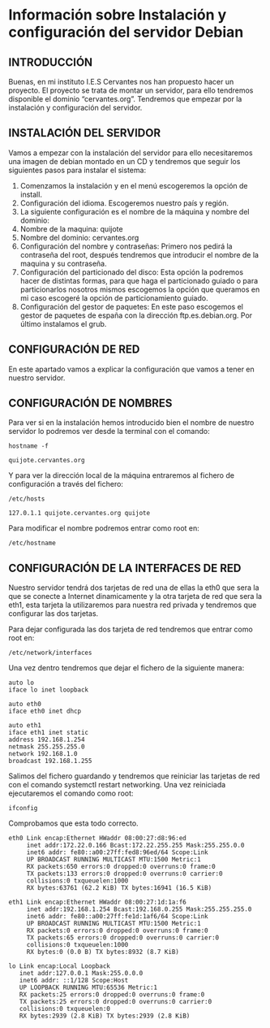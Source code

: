 # Información sobre Instalación y configuración del servidor Debian

## INTRODUCCIÓN

Buenas, en mi instituto I.E.S Cervantes nos han propuesto hacer un proyecto. El proyecto se trata de montar un servidor, para ello tendremos disponible el dominio “cervantes.org”. Tendremos que empezar por la instalación y configuración del servidor.

## INSTALACIÓN DEL SERVIDOR

Vamos a empezar con la instalación del servidor para ello necesitaremos una imagen de debian montado en un CD y tendremos que seguir los siguientes pasos para instalar el sistema:

1. Comenzamos la instalación y en el menú escogeremos la opción de install.
2. Configuración del idioma. Escogeremos nuestro país y región.
3. La siguiente configuración es el nombre de la máquina y nombre del dominio:
4. Nombre de la maquina: quijote
5. Nombre del dominio: cervantes.org
6. Configuración del nombre y contraseñas: Primero nos pedirá la contraseña del root, después tendremos que introducir el nombre de la maquina y su contraseña.
7. Configuración del particionado del disco: Esta opción la podremos hacer de distintas formas, para que haga el particionado guiado o para particionarlos nosotros mismos escogemos la opción que queramos en mi caso escogeré la opción de particionamiento  guiado.
8. Configuración del gestor de paquetes: En este paso escogemos el gestor de paquetes de españa con la dirección ftp.es.debian.org.
Por último instalamos el grub.

## CONFIGURACIÓN DE RED

En este apartado vamos a explicar la configuración que vamos a tener en nuestro servidor.

## CONFIGURACIÓN DE NOMBRES

Para ver si en la instalación hemos introducido bien el nombre de nuestro servidor lo podremos ver desde la terminal con el comando:

~~~
hostname -f
~~~
~~~
quijote.cervantes.org
~~~

Y para ver la dirección local de la máquina entraremos al fichero de configuración a través del fichero:

~~~
/etc/hosts
~~~

~~~
127.0.1.1 quijote.cervantes.org quijote
~~~

Para modificar el nombre podremos entrar como root en:

~~~
/etc/hostname
~~~

## CONFIGURACIÓN DE LA INTERFACES DE RED

Nuestro servidor tendrá dos tarjetas de red una de ellas la eth0 que sera la que se conecte a Internet dinamicamente y la otra tarjeta de red que sera la eth1, esta tarjeta la utilizaremos para nuestra red privada y tendremos que configurar las dos tarjetas.

Para dejar configurada las dos tarjeta de red tendremos que entrar como root en:

~~~
/etc/network/interfaces
~~~

Una vez dentro tendremos que dejar el fichero de la siguiente manera:

~~~
auto lo
iface lo inet loopback

auto eth0
iface eth0 inet dhcp

auto eth1
iface eth1 inet static
address 192.168.1.254
netmask 255.255.255.0
network 192.168.1.0
broadcast 192.168.1.255
~~~

Salimos del fichero guardando y tendremos que reiniciar las tarjetas de red con el comando systemctl restart networking. Una vez reiniciada ejecutaremos el comando como root:

~~~
ifconfig
~~~

Comprobamos que esta todo correcto.

~~~
eth0 Link encap:Ethernet HWaddr 08:00:27:d8:96:ed 
     inet addr:172.22.0.166 Bcast:172.22.255.255 Mask:255.255.0.0
     inet6 addr: fe80::a00:27ff:fed8:96ed/64 Scope:Link
     UP BROADCAST RUNNING MULTICAST MTU:1500 Metric:1
     RX packets:650 errors:0 dropped:0 overruns:0 frame:0
     TX packets:133 errors:0 dropped:0 overruns:0 carrier:0
     collisions:0 txqueuelen:1000 
     RX bytes:63761 (62.2 KiB) TX bytes:16941 (16.5 KiB)

eth1 Link encap:Ethernet HWaddr 08:00:27:1d:1a:f6 
     inet addr:192.168.1.254 Bcast:192.168.0.255 Mask:255.255.255.0
     inet6 addr: fe80::a00:27ff:fe1d:1af6/64 Scope:Link
     UP BROADCAST RUNNING MULTICAST MTU:1500 Metric:1
     RX packets:0 errors:0 dropped:0 overruns:0 frame:0
     TX packets:65 errors:0 dropped:0 overruns:0 carrier:0
     collisions:0 txqueuelen:1000 
     RX bytes:0 (0.0 B) TX bytes:8932 (8.7 KiB)

lo Link encap:Local Loopback 
   inet addr:127.0.0.1 Mask:255.0.0.0
   inet6 addr: ::1/128 Scope:Host
   UP LOOPBACK RUNNING MTU:65536 Metric:1
   RX packets:25 errors:0 dropped:0 overruns:0 frame:0
   TX packets:25 errors:0 dropped:0 overruns:0 carrier:0
   collisions:0 txqueuelen:0 
   RX bytes:2939 (2.8 KiB) TX bytes:2939 (2.8 KiB)
~~~